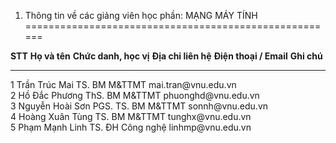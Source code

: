 1. Thông tin về các giảng viên học phần: MẠNG MÁY TÍNH
======================================================

  **STT**   **Họ và tên**     **Chức danh, học vị**   **Địa chỉ liên hệ**   **Điện thoại / Email**   **Ghi chú**
  --------- ----------------- ----------------------- --------------------- ------------------------ -------------
  1         Trần Trúc Mai     TS.                     BM M&TTMT             mai.tran\@vnu.edu.vn     
  2         Hồ Đắc Phương     ThS.                    BM M&TTMT             phuonghd\@vnu.edu.vn     
  3         Nguyễn Hoài Sơn   PGS. TS.                BM M&TTMT             sonnh\@vnu.edu.vn        
  4         Hoàng Xuân Tùng   TS.                     BM M&TTMT             tunghx\@vnu.edu.vn       
  5         Phạm Mạnh Linh    TS.                     ĐH Công nghệ          linhmp\@vnu.edu.vn       


